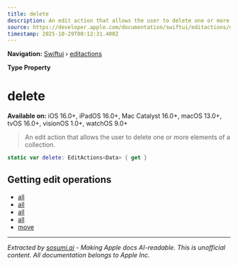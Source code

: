 ```yaml
---
title: delete
description: An edit action that allows the user to delete one or more elements of a collection.
source: https://developer.apple.com/documentation/swiftui/editactions/delete
timestamp: 2025-10-29T00:12:31.400Z
---
```


**Navigation:** [Swiftui](/documentation/swiftui) › [editactions](/documentation/swiftui/editactions)

**Type Property**

# delete

**Available on:** iOS 16.0+, iPadOS 16.0+, Mac Catalyst 16.0+, macOS 13.0+, tvOS 16.0+, visionOS 1.0+, watchOS 9.0+

> An edit action that allows the user to delete one or more elements of a collection.

```swift
static var delete: EditActions<Data> { get }
```

## Getting edit operations

- [all](/documentation/swiftui/editactions/all-45m4m)
- [all](/documentation/swiftui/editactions/all-4dctm)
- [all](/documentation/swiftui/editactions/all-4uyun)
- [all](/documentation/swiftui/editactions/all-6ryvk)
- [move](/documentation/swiftui/editactions/move)

---

*Extracted by [sosumi.ai](https://sosumi.ai) - Making Apple docs AI-readable.*
*This is unofficial content. All documentation belongs to Apple Inc.*

